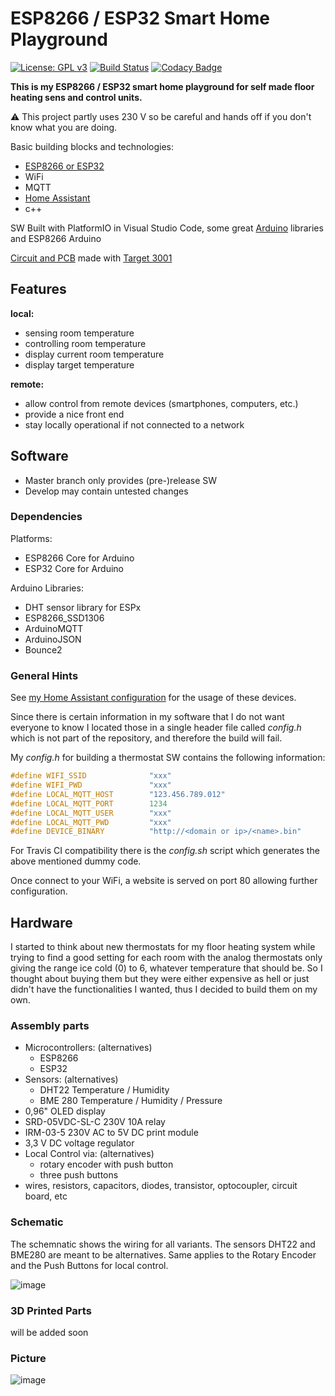 # ESP8266 / ESP32 Smart Home Playground

[![License: GPL v3](https://img.shields.io/badge/License-GPLv3-blue.svg)](https://www.gnu.org/licenses/gpl-3.0)
[![Build Status](https://github.com/dhzl84/ESP8266-Smart-Home/workflows/CI/badge.svg?branch=develop)](https://github.com/dhzl84/ESP8266-Smart-Home/actions?query=branch%3Adevelop)
[![Codacy Badge](https://app.codacy.com/project/badge/Grade/62f9be8a6ab441ec82306f1c18f8c0b3)](https://www.codacy.com/manual/dhzl84/ESP8266-Smart-Home/dashboard?utm_source=github.com&amp;utm_medium=referral&amp;utm_content=dhzl84/ESP8266-Smart-Home&amp;utm_campaign=Badge_Grade)

**This is my ESP8266 / ESP32 smart home playground for self made floor heating sens and control units.**

:warning: This project partly uses 230 V so be careful and hands off if you don't know what you are doing.

Basic building blocks and technologies:

* [ESP8266 or ESP32](https://www.espressif.com/)
* WiFi
* MQTT
* [Home Assistant](https://home-assistant.io/)
* c++

SW Built with PlatformIO in Visual Studio Code, some great [Arduino](https://www.arduino.cc) libraries and ESP8266 Arduino

[Circuit and PCB](https://github.com/dhzl84/ESP8266_Thermostat_PCB.git) made with [Target 3001](https://ibfriedrich.com/de/index.html)

## Features

**local:**

* sensing room temperature
* controlling room temperature
* display current room temperature
* display target temperature

**remote:**

* allow control from remote devices (smartphones, computers, etc.)
* provide a nice front end
* stay locally operational if not connected to a network

## Software

* Master branch only provides (pre-)release SW
* Develop may contain untested changes

### Dependencies

Platforms:

* ESP8266 Core for Arduino
* ESP32 Core for Arduino

Arduino Libraries:

* DHT sensor library for ESPx
* ESP8266_SSD1306
* ArduinoMQTT
* ArduinoJSON
* Bounce2

### General Hints

See [my Home Assistant configuration](https://github.com/dhzl84/Home-Assistant-Configuration) for the usage of these devices.

Since there is certain information in my software that I do not want everyone to know I located those in a single header file called *config.h* which is not part of the repository, and therefore the build will fail.

My *config.h* for building a thermostat SW contains the following information:

```c++
#define WIFI_SSID              "xxx"
#define WIFI_PWD               "xxx"
#define LOCAL_MQTT_HOST        "123.456.789.012"
#define LOCAL_MQTT_PORT        1234
#define LOCAL_MQTT_USER        "xxx"
#define LOCAL_MQTT_PWD         "xxx"
#define DEVICE_BINARY          "http://<domain or ip>/<name>.bin"
```

For Travis CI compatibility there is the *config.sh* script which generates the above mentioned dummy code.

Once connect to your WiFi, a website is served on port 80 allowing further configuration.

## Hardware

I started to think about new thermostats for my floor heating system while trying to find a good setting for each room with the analog thermostats only giving the range ice cold (0) to 6, whatever temperature that should be.
So I thought about buying them but they were either expensive as hell or just didn't have the functionalities I wanted, thus I decided to build them on my own.

### Assembly parts

* Microcontrollers: (alternatives)
  * ESP8266
  * ESP32
* Sensors: (alternatives)
  * DHT22 Temperature / Humidity
  * BME 280 Temperature / Humidity / Pressure
* 0,96" OLED display
* SRD-05VDC-SL-C 230V 10A relay
* IRM-03-5 230V AC to 5V DC print module
* 3,3 V DC voltage regulator
* Local Control via: (alternatives)
  * rotary encoder with push button
  * three push buttons
* wires, resistors, capacitors, diodes, transistor, optocoupler, circuit board, etc

### Schematic

The schemnatic shows the wiring for all variants. The sensors DHT22 and BME280 are meant to be alternatives. Same applies to the Rotary Encoder and the Push Buttons for local control.

![image](https://user-images.githubusercontent.com/5675570/77818501-36eaf680-70d3-11ea-9c11-1c7bbd2b8cc5.png)

### 3D Printed Parts

will be added soon

### Picture

![image](https://user-images.githubusercontent.com/5675570/50345529-b7659380-052f-11e9-8c72-13e437296978.jpg)
